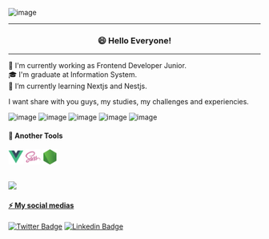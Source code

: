 ![image](https://res.cloudinary.com/jsantos/image/upload/v1602905467/josy_zpnela.png)
 

<hr/>
<h3 align="center">😄 Hello Everyone!</h3>
<hr/>

:wedding: I'm currently working as Frontend Developer Junior.<br>
🎓 I'm graduate at Information System.<br>
🌱 I’m currently learning Nextjs and Nestjs.<br>

I want share with you guys, my studies, my challenges and experiencies.

![image](https://img.shields.io/badge/HTML5-E34F26?style=for-the-badge&logo=html5&logoColor=white) ![image](https://img.shields.io/badge/CSS3-1572B6?style=for-the-badge&logo=css3&logoColor=white) ![image](https://img.shields.io/badge/JavaScript-323330?style=for-the-badge&logo=javascript&logoColor=F7DF1E) ![image](https://img.shields.io/badge/angularjs-b72834?style=for-the-badge&logo=angularjs&logoColor=fff) ![image](https://img.shields.io/badge/react-61DAFB?style=for-the-badge&logo=react&logoColor=333)

#### 🔭 Another Tools

 <div style="display: inline_block">
 
  <img align="center" alt="Icon Vuejs" height="30" width="30" src="https://raw.githubusercontent.com/devicons/devicon/master/icons/vuejs/vuejs-original.svg">
  <img align="center" alt="Icon Sass" height="30" width="30" src="https://raw.githubusercontent.com/devicons/devicon/master/icons/sass/sass-original.svg">
  <img align="center" alt="Icon Nodejs" height="30" width="30" src="https://raw.githubusercontent.com/devicons/devicon/master/icons/nodejs/nodejs-original.svg">
 
</div>
 <br/>
  <br/>

<div>
  <a href="https://github.com/josyscript">
  <img height="180em" src="https://github-readme-stats.vercel.app/api?username=josyscript&show_icons=true&theme=dracula&include_all_commits=true&count_private=true"/>
<div>

#### ⚡ My social medias  

[![Twitter Badge](https://img.shields.io/badge/twitter-28a0d5?style=for-the-badge&logo=twitter&logoColor=fff&link=https://twitter.com/josyscript)](https://twitter.com/josyscript) [![Linkedin Badge](https://img.shields.io/badge/linkedin-2867b2?style=for-the-badge&logo=linkedin&logoColor=fff&link=http://linkedin.com/in/josydevs/)](http://linkedin.com/in/josydevs/)





<!--
**jtartarini/jtartarini** is a ✨ _special_ ✨ repository because its `README.md` (this file) appears on your GitHub profile.

Here are some ideas to get you started:

- 🔭 I’m currently working on ...
- 🌱 I’m currently learning ...
- 👯 I’m looking to collaborate on ...
- 🤔 I’m looking for help with ...
- 💬 Ask me about ...
- 📫 How to reach me: ...
- 😄 Pronouns: ...
- ⚡ Fun fact: ...
-->
